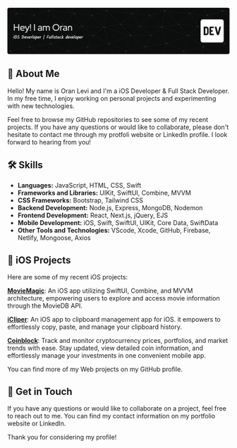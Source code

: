 ![Header](./image/Header.png)

## 🚀 About Me
Hello! My name is Oran Levi and I'm a iOS Developer & Full Stack Developer. In my free time, I enjoy working on personal projects and experimenting with new technologies.

Feel free to browse my GitHub repositories to see some of my recent projects. If you have any questions or would like to collaborate, please don't hesitate to contact me through my protfoli website or LinkedIn profile. I look forward to hearing from you!


## 🛠 Skills

- **Languages:** JavaScript, HTML, CSS, Swift
- **Frameworks and Libraries:** UIKit, SwiftUI, Combine, MVVM
- **CSS Frameworks:** Bootstrap, Tailwind CSS
- **Backend Development:** Node.js, Express, MongoDB, Nodemon
- **Frontend Development:** React, Next.js, jQuery, EJS
- **Mobile Development:** iOS, Swift, SwiftUI, UIKit, Core Data, SwiftData
- **Other Tools and Technologies:** VScode, Xcode, GitHub, Firebase, Netlify, Mongoose, Axios

## 📱 iOS Projects
Here are some of my recent iOS projects:

[**MovieMagic**](https://github.com/OranLevi/MovieMagic): An iOS app utilizing SwiftUI, Combine, and MVVM architecture, empowering users to explore and access movie information through the MovieDB API.

[**iCliper**](https://github.com/OranLevi/iCliper): 
An iOS app  to clipboard management app for iOS. it empowers to effortlessly copy, paste, and manage your clipboard history.

[**Coinblock**](https://github.com/OranLevi/coinblock): Track and monitor cryptocurrency prices, portfolios, and market trends with ease. Stay updated, view detailed coin information, and effortlessly manage your investments in one convenient mobile app.

You can find more of my Web projects on my GitHub profile.

## 💬 Get in Touch
If you have any questions or would like to collaborate on a project, feel free to reach out to me. You can find my contact information on my portfolio website or LinkedIn.

Thank you for considering my profile!

